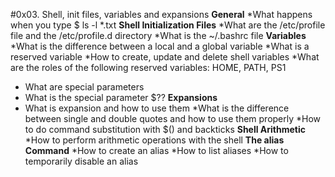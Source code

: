 #0x03. Shell, init files, variables and expansions
**General**
  *What happens when you type $ ls -l *.txt
**Shell Initialization Files**
  *What are the /etc/profile file and the /etc/profile.d directory
  *What is the ~/.bashrc file
**Variables**
  *What is the difference between a local and a global variable
  *What is a reserved variable
  *How to create, update and delete shell variables
  *What are the roles of the following reserved variables: HOME, PATH, PS1
  * What are special parameters
  * What is the special parameter $??
**Expansions**
 * What is expansion and how to use them
 *What is the difference between single and double quotes and how to use them properly
 *How to do command substitution with $() and backticks
**Shell Arithmetic**
  *How to perform arithmetic operations with the shell
**The alias Command**
  *How to create an alias
  *How to list aliases
  *How to temporarily disable an alias
